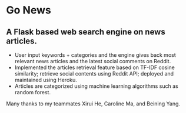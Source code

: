 # Go News 

## A Flask based web search engine on news articles. 

* User input keywords + categories and the engine gives back most relevant news articles and the latest social comments on Reddit. 
* Implemented the articles retrieval feature based on TF-IDF cosine similarity; retrieve social contents using Reddit API; deployed and maintained using Heroku.
* Articles are categorized using machine learning algorithms such as random forest.

Many thanks to my teammates Xirui He, Caroline Ma, and Beining Yang. 

